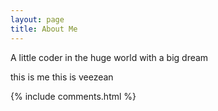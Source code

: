```yaml
---
layout: page
title: About Me 
---
```


A little coder
in the huge world
with a big dream

this is me
this is veezean


{% include comments.html %}

